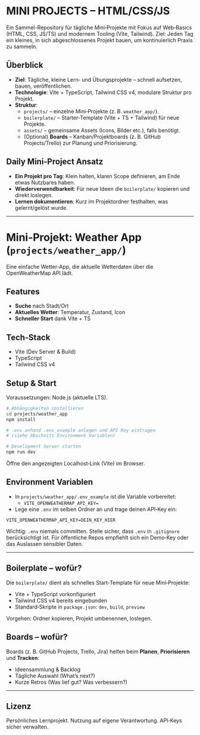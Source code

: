 # MINI PROJECTS – HTML/CSS/JS

Ein Sammel-Repository für tägliche Mini‑Projekte mit Fokus auf Web‑Basics (HTML, CSS, JS/TS) und modernem Tooling (Vite, Tailwind). Ziel: Jeden Tag ein kleines, in sich abgeschlossenes Projekt bauen, um kontinuierlich Praxis zu sammeln.

## Überblick
- __Ziel__: Tägliche, kleine Lern‑ und Übungsprojekte – schnell aufsetzen, bauen, veröffentlichen.
- __Technologie__: Vite + TypeScript, Tailwind CSS v4, modulare Struktur pro Projekt.
- __Struktur__:
  - `projects/` – einzelne Mini‑Projekte (z. B. `weather_app/`).
  - `boilerplate/` – Starter‑Template (Vite + TS + Tailwind) für neue Projekte.
  - `assets/` – gemeinsame Assets (Icons, Bilder etc.), falls benötigt.
  - (Optional) __Boards__ – Kanban/Projektboards (z. B. GitHub Projects/Trello) zur Planung und Priorisierung.

## Daily Mini‑Project Ansatz
- __Ein Projekt pro Tag__: Klein halten, klaren Scope definieren, am Ende etwas Nutzbares haben.
- __Wiederverwendbarkeit__: Für neue Ideen die `boilerplate/` kopieren und direkt loslegen.
- __Lernen dokumentieren__: Kurz im Projektordner festhalten, was gelernt/gelöst wurde.

---

# Mini‑Projekt: Weather App (`projects/weather_app/`)

Eine einfache Wetter‑App, die aktuelle Wetterdaten über die OpenWeatherMap API lädt.

## Features
- __Suche__ nach Stadt/Ort
- __Aktuelles Wetter__: Temperatur, Zustand, Icon
- __Schneller Start__ dank Vite + TS

## Tech‑Stack
- Vite (Dev Server & Build)
- TypeScript
- Tailwind CSS v4

## Setup & Start
Voraussetzungen: Node.js (aktuelle LTS).

```bash
# Abhängigkeiten installieren
cd projects/weather_app
npm install

# .env anhand .env_example anlegen und API Key eintragen
# (siehe Abschnitt Environment Variablen)

# Development Server starten
npm run dev
```

Öffne den angezeigten Localhost‑Link (Vite) im Browser.

## Environment Variablen
- In `projects/weather_app/.env_example` ist die Variable vorbereitet:
  - `VITE_OPENWEATHERMAP_API_KEY=`
- Lege eine `.env` im selben Ordner an und trage deinen API‑Key ein:

```env
VITE_OPENWEATHERMAP_API_KEY=DEIN_KEY_HIER
```

Wichtig: `.env` niemals committen. Stelle sicher, dass `.env` in `.gitignore` berücksichtigt ist. Für öffentliche Repos empfiehlt sich ein Demo‑Key oder das Auslassen sensibler Daten.

---

## Boilerplate – wofür?
Die `boilerplate/` dient als schnelles Start‑Template für neue Mini‑Projekte:
- Vite + TypeScript vorkonfiguriert
- Tailwind CSS v4 bereits eingebunden
- Standard‑Skripte in `package.json`: `dev`, `build`, `preview`

Vorgehen: Ordner kopieren, Projekt umbenennen, loslegen.

## Boards – wofür?
Boards (z. B. GitHub Projects, Trello, Jira) helfen beim __Planen__, __Priorisieren__ und __Tracken__:
- Ideensammlung & Backlog
- Tägliche Auswahl (What’s next?)
- Kurze Retros (Was lief gut? Was verbessern?)

---

## Lizenz
Persönliches Lernprojekt. Nutzung auf eigene Verantwortung. API‑Keys sicher verwalten.
